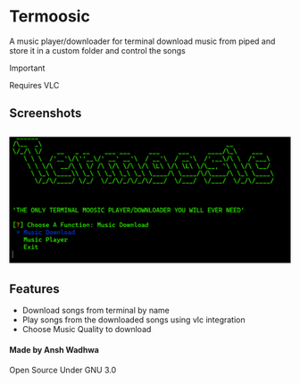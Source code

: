 # Termoosic



A music player/downloader for terminal download music from piped and store it in a custom folder and control the songs 

>[!IMPORTANT]
> Requires VLC

## Screenshots
<!-- <!-- ![image](/screenshots/termoosic.png) -->

![image](/screenshots/homep.png)
-


## Features
- Download songs from terminal by name
- Play songs from the downloaded songs using vlc integration
- Choose Music Quality to download



 #### Made by Ansh Wadhwa
 Open Source Under GNU 3.0
